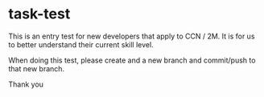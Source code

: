 # task-test

This is an entry test for new developers that apply to CCN / 2M. 
It is for us to better understand their current skill level.

When doing this test, please create and a new branch and commit/push to that new branch.

Thank you
